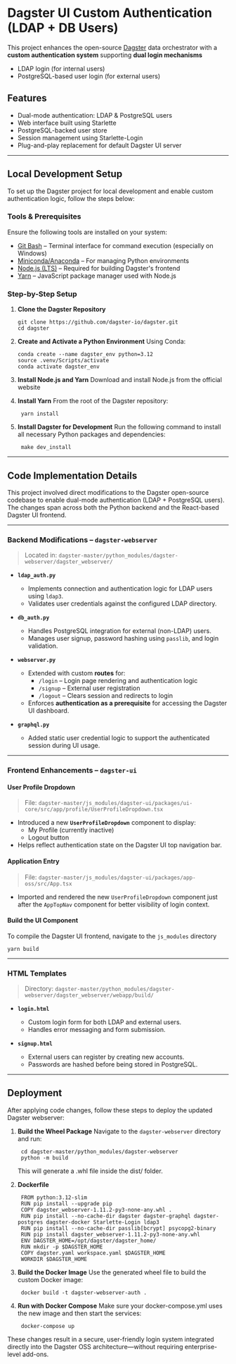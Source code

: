 # Dagster UI Custom Authentication (LDAP + DB Users)

This project enhances the open-source [Dagster](https://dagster.io/) data orchestrator with a **custom authentication system** supporting **dual login mechanisms**
- LDAP login (for internal users)
- PostgreSQL-based user login (for external users)
## Features

- Dual-mode authentication: LDAP & PostgreSQL users
- Web interface built using Starlette
- PostgreSQL-backed user store
- Session management using Starlette-Login
- Plug-and-play replacement for default Dagster UI server
---
## Local Development Setup

To set up the Dagster project for local development and enable custom authentication logic, follow the steps below:
### Tools & Prerequisites

Ensure the following tools are installed on your system:

- [Git Bash](https://git-scm.com/downloads) – Terminal interface for command execution (especially on Windows)
- [Miniconda/Anaconda](https://docs.conda.io/en/latest/miniconda.html) – For managing Python environments
- [Node.js (LTS)](https://nodejs.org/) – Required for building Dagster's frontend
- [Yarn](https://yarnpkg.com/) – JavaScript package manager used with Node.js

### Step-by-Step Setup

1. **Clone the Dagster Repository**
   ```
   git clone https://github.com/dagster-io/dagster.git
   cd dagster
2. **Create and Activate a Python Environment**
    Using Conda:
    ```
    conda create --name dagster_env python=3.12
    source .venv/Scripts/activate
    conda activate dagster_env
    ```
3. **Install Node.js and Yarn**
    Download and install Node.js from the official website
4. **Install Yarn**
    From the root of the Dagster repository:

        yarn install

5. **Install Dagster for Development**
    Run the following command to install all necessary Python packages and dependencies:
    
        make dev_install
---

## Code Implementation Details

This project involved direct modifications to the Dagster open-source codebase to enable dual-mode authentication (LDAP + PostgreSQL users). The changes span across both the Python backend and the React-based Dagster UI frontend.

---

### Backend Modifications – `dagster-webserver`

> Located in: `dagster-master/python_modules/dagster-webserver/dagster_webserver/`

- **`ldap_auth.py`**
  - Implements connection and authentication logic for LDAP users using `ldap3`.
  - Validates user credentials against the configured LDAP directory.

- **`db_auth.py`**
  - Handles PostgreSQL integration for external (non-LDAP) users.
  - Manages user signup, password hashing using `passlib`, and login validation.

- **`webserver.py`**
  - Extended with custom **routes** for:
    - `/login` – Login page rendering and authentication logic
    - `/signup` – External user registration
    - `/logout` – Clears session and redirects to login
  - Enforces **authentication as a prerequisite** for accessing the Dagster UI dashboard.

- **`graphql.py`**
  - Added static user credential logic to support the authenticated session during UI usage.

---

### Frontend Enhancements – `dagster-ui`

#### User Profile Dropdown

> File: `dagster-master/js_modules/dagster-ui/packages/ui-core/src/app/profile/UserProfileDropdown.tsx`

- Introduced a new **`UserProfileDropdown`** component to display:
  - My Profile (currently inactive)
  - Logout button
- Helps reflect authentication state on the Dagster UI top navigation bar.

#### Application Entry

> File: `dagster-master/js_modules/dagster-ui/packages/app-oss/src/App.tsx`

- Imported and rendered the new `UserProfileDropdown` component just after the `AppTopNav` component for better visibility of login context.

#### Build the UI Component
To compile the Dagster UI frontend, navigate to the `js_modules` directory 
    
    yarn build
---

### HTML Templates

> Directory: `dagster-master/python_modules/dagster-webserver/dagster_webserver/webapp/build/`
- **`login.html`**
  - Custom login form for both LDAP and external users.
  - Handles error messaging and form submission.

- **`signup.html`**
  - External users can register by creating new accounts.
  - Passwords are hashed before being stored in PostgreSQL.

---

## Deployment

After applying code changes, follow these steps to deploy the updated Dagster webserver:

1. **Build the Wheel Package**
   Navigate to the `dagster-webserver` directory and run:
   
        cd dagster-master/python_modules/dagster-webserver
        python -m build
    This will generate a .whl file inside the dist/ folder.

2. **Dockerfile**

        FROM python:3.12-slim
        RUN pip install --upgrade pip
        COPY dagster_webserver-1.11.2-py3-none-any.whl .
        RUN pip install --no-cache-dir dagster dagster-graphql dagster-postgres dagster-docker Starlette-Login ldap3
        RUN pip install --no-cache-dir passlib[bcrypt] psycopg2-binary
        RUN pip install dagster_webserver-1.11.2-py3-none-any.whl
        ENV DAGSTER_HOME=/opt/dagster/dagster_home/
        RUN mkdir -p $DAGSTER_HOME
        COPY dagster.yaml workspace.yaml $DAGSTER_HOME
        WORKDIR $DAGSTER_HOME

3. **Build the Docker Image**
    Use the generated wheel file to build the custom Docker image:
    
        docker build -t dagster-webserver-auth .
4. **Run with Docker Compose**
    Make sure your docker-compose.yml uses the new image and then start the services:
    
        docker-compose up

These changes result in a secure, user-friendly login system integrated directly into the Dagster OSS architecture—without requiring enterprise-level add-ons.



